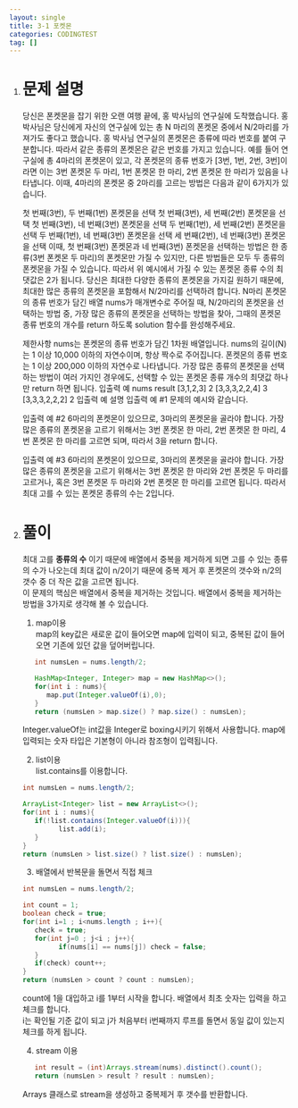 ```yaml
---
layout: single
title: 3-1 포켓몬
categories: CODINGTEST
tag: []
---
```


1. # 문제 설명
   당신은 폰켓몬을 잡기 위한 오랜 여행 끝에, 홍 박사님의 연구실에 도착했습니다. 홍 박사님은 당신에게 자신의 연구실에 있는 총 N 마리의 폰켓몬 중에서 N/2마리를 가져가도 좋다고 했습니다.
   홍 박사님 연구실의 폰켓몬은 종류에 따라 번호를 붙여 구분합니다. 따라서 같은 종류의 폰켓몬은 같은 번호를 가지고 있습니다. 예를 들어 연구실에 총 4마리의 폰켓몬이 있고, 각 폰켓몬의 종류 번호가 [3번, 1번, 2번, 3번]이라면 이는 3번 폰켓몬 두 마리, 1번 폰켓몬 한 마리, 2번 폰켓몬 한 마리가 있음을 나타냅니다. 이때, 4마리의 폰켓몬 중 2마리를 고르는 방법은 다음과 같이 6가지가 있습니다.

   첫 번째(3번), 두 번째(1번) 폰켓몬을 선택
   첫 번째(3번), 세 번째(2번) 폰켓몬을 선택
   첫 번째(3번), 네 번째(3번) 폰켓몬을 선택
   두 번째(1번), 세 번째(2번) 폰켓몬을 선택
   두 번째(1번), 네 번째(3번) 폰켓몬을 선택
   세 번째(2번), 네 번째(3번) 폰켓몬을 선택
   이때, 첫 번째(3번) 폰켓몬과 네 번째(3번) 폰켓몬을 선택하는 방법은 한 종류(3번 폰켓몬 두 마리)의 폰켓몬만 가질 수 있지만, 다른 방법들은 모두 두 종류의 폰켓몬을 가질 수 있습니다. 따라서 위 예시에서 가질 수 있는 폰켓몬 종류 수의 최댓값은 2가 됩니다.
   당신은 최대한 다양한 종류의 폰켓몬을 가지길 원하기 때문에, 최대한 많은 종류의 폰켓몬을 포함해서 N/2마리를 선택하려 합니다. N마리 폰켓몬의 종류 번호가 담긴 배열 nums가 매개변수로 주어질 때, N/2마리의 폰켓몬을 선택하는 방법 중, 가장 많은 종류의 폰켓몬을 선택하는 방법을 찾아, 그때의 폰켓몬 종류 번호의 개수를 return 하도록 solution 함수를 완성해주세요.

   제한사항
   nums는 폰켓몬의 종류 번호가 담긴 1차원 배열입니다.
   nums의 길이(N)는 1 이상 10,000 이하의 자연수이며, 항상 짝수로 주어집니다.
   폰켓몬의 종류 번호는 1 이상 200,000 이하의 자연수로 나타냅니다.
   가장 많은 종류의 폰켓몬을 선택하는 방법이 여러 가지인 경우에도, 선택할 수 있는 폰켓몬 종류 개수의 최댓값 하나만 return 하면 됩니다.
   입출력 예
   nums	result
   [3,1,2,3]	2
   [3,3,3,2,2,4]	3
   [3,3,3,2,2,2]	2
   입출력 예 설명
   입출력 예 #1
   문제의 예시와 같습니다.

   입출력 예 #2
   6마리의 폰켓몬이 있으므로, 3마리의 폰켓몬을 골라야 합니다.
   가장 많은 종류의 폰켓몬을 고르기 위해서는 3번 폰켓몬 한 마리, 2번 폰켓몬 한 마리, 4번 폰켓몬 한 마리를 고르면 되며, 따라서 3을 return 합니다.

   입출력 예 #3
   6마리의 폰켓몬이 있으므로, 3마리의 폰켓몬을 골라야 합니다.
   가장 많은 종류의 폰켓몬을 고르기 위해서는 3번 폰켓몬 한 마리와 2번 폰켓몬 두 마리를 고르거나, 혹은 3번 폰켓몬 두 마리와 2번 폰켓몬 한 마리를 고르면 됩니다. 따라서 최대 고를 수 있는 폰켓몬 종류의 수는 2입니다.

1. # 풀이
   최대 고를 __종류의 수__ 이기 때문에 배열에서 중복을 제거하게 되면 고를 수 있는 종류의 수가 나오는데 최대 값이 n/2이기 때문에 중복 제거 후 폰켓몬의 갯수와 n/2의 갯수 중 더 작은 값을 고르면 됩니다.   
   이 문제의 핵심은 배열에서 중복을 제거하는 것입니다. 배열에서 중복을 제거하는 방법을 3가지로 생각해 볼 수 있습니다.

   1) map이용   
   map의 key값은 새로운 값이 들어오면 map에 입력이 되고, 중복된 값이 들어오면 기존에 있던 값을 덮어버립니다.   
   ```java
      int numsLen = nums.length/2;

      HashMap<Integer, Integer> map = new HashMap<>();
      for(int i : nums){
         map.put(Integer.valueOf(i),0);
      }
      return (numsLen > map.size() ? map.size() : numsLen);
   ```   
   Integer.valueOf는 int값을 Integer로 boxing시키기 위해서 사용합니다. map에 입력되는 숫자 타입은 기본형이 아니라 참조형이 입력됩니다.

   2) list이용   
   list.contains를 이용합니다.   
   ```java
   int numsLen = nums.length/2;

   ArrayList<Integer> list = new ArrayList<>();
   for(int i : nums){
      if(!list.contains(Integer.valueOf(i))){
            list.add(i);
      }
   }
   return (numsLen > list.size() ? list.size() : numsLen);
   ```

   3) 배열에서 반복문을 돌면서 직접 체크   
   ```java
   int numsLen = nums.length/2;

   int count = 1;
   boolean check = true;
   for(int i=1 ; i<nums.length ; i++){
      check = true;
      for(int j=0 ; j<i ; j++){
            if(nums[i] == nums[j]) check = false;
      }
      if(check) count++;
   }
   return (numsLen > count ? count : numsLen);
   ```   
   count에 1을 대입하고 i를 1부터 시작을 합니다. 배열에서 최초 숫자는 입력을 하고 체크를 합니다.   
   i는 확인될 기준 값이 되고 j가 처음부터 i번째까지 루프를 돌면서 동일 값이 있는지 체크를 하게 됩니다.   

   4) stream 이용
   ```java
      int result = (int)Arrays.stream(nums).distinct().count();
      return (numsLen > result ? result : numsLen);
   ```   
   Arrays 클래스로 stream을 생성하고 중복제거 후 갯수를 반환합니다.   